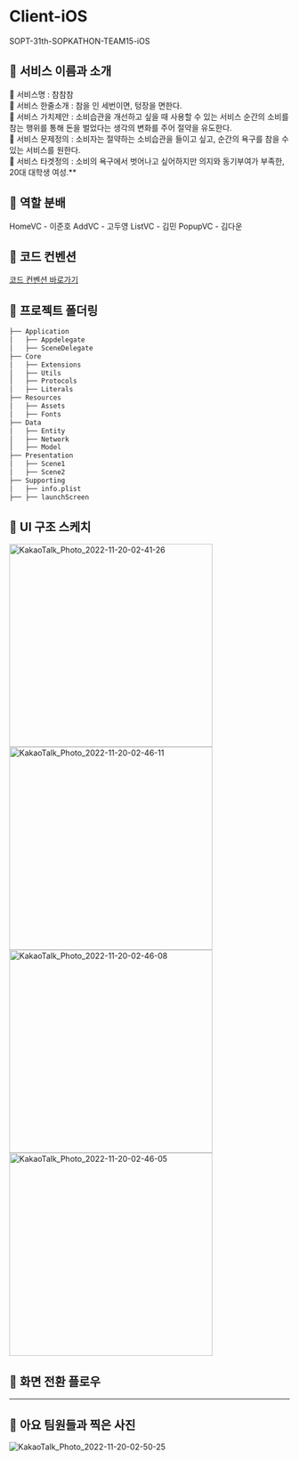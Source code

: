 # Client-iOS
SOPT-31th-SOPKATHON-TEAM15-iOS

## 📌 서비스 이름과 소개
🔔 서비스명 : 참참참 <br>
🔔 서비스 한줄소개 : 참을 인 세번이면, 텅장을 면한다. <br>
🔔 서비스 가치제안 : 소비습관을 개선하고 싶을 때 사용할 수 있는 서비스 순간의 소비를 참는 행위를 통해 돈을 벌었다는 생각의 변화를 주어 절약을 유도한다. <br>
🔔 서비스 문제정의 : 소비자는 절약하는 소비습관을 들이고 싶고, 순간의 욕구를 참을 수 있는 서비스를 원한다. <br>
🔔 서비스 타겟정의 : 소비의 욕구에서 벗어나고 싶어하지만 의지와 동기부여가 부족한, 20대 대학생 여성.**

## 📌 역할 분배
HomeVC - 이준호
AddVC - 고두영
ListVC - 김민
PopupVC - 김다운

## 📌 코드 컨벤션
[코드 컨벤션 바로가기](https://jade-savory-505.notion.site/Code-Convention-47754cc9d9e4454999ec6942edb33975)

## 📌 프로젝트 폴더링

```bash
├── Application
│   ├── Appdelegate
│   ├── SceneDelegate
├── Core
│   ├── Extensions
│   ├── Utils
│   ├── Protocols
│   ├── Literals
├── Resources
│   ├── Assets
│   ├── Fonts
├── Data
│   ├── Entity
│   ├── Network
│   ├── Model
├── Presentation
│   ├── Scene1
│   ├── Scene2
├── Supporting
│   ├── info.plist
├── ├── launchScreen
```

## 📌 UI 구조 스케치
<img width="365" alt="KakaoTalk_Photo_2022-11-20-02-41-26" src="https://user-images.githubusercontent.com/101977975/202864247-bf3662c4-2b08-4502-b07e-37dd4ce5df08.png">
<img width="365" alt="KakaoTalk_Photo_2022-11-20-02-46-11" src="https://user-images.githubusercontent.com/101977975/202864415-dc39f26f-05b5-4be0-963f-8641a0195209.jpeg">
<img width="365" alt="KakaoTalk_Photo_2022-11-20-02-46-08" src="https://user-images.githubusercontent.com/101977975/202864416-81157140-1cef-4e5a-8a7e-21100d49d88e.jpeg">
<img width="365" alt="KakaoTalk_Photo_2022-11-20-02-46-05" src="https://user-images.githubusercontent.com/101977975/202864417-f85bea8b-c086-4af5-a335-a7f62671d8b8.jpeg">

## 📌 화면 전환 플로우
---

## 📌 아요 팀원들과 찍은 사진
![KakaoTalk_Photo_2022-11-20-02-50-25](https://user-images.githubusercontent.com/101977975/202864583-fe35317b-7368-47cb-9f6e-4fabdcfab7e8.jpeg)

